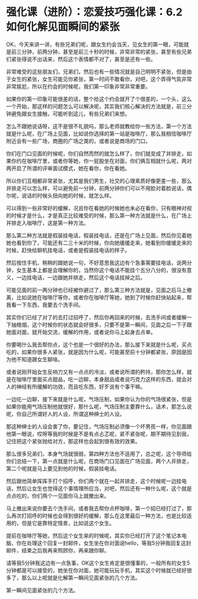 # 强化课（进阶）：恋爱技巧强化课：6.2如何化解见面瞬间的紧张

OK，今天来讲一讲，有些兄弟们呢，跟女生约会当天，见女生的第一眼，可能就是前三分钟，前两分钟，甚至是前三十秒的时候，非常非常的紧张，甚至有些兄弟们紧张得说不出话来，然后这个表情都不对了，甚至是还有一些。

非常难受的这些朋友们，兄弟们，然后也有一些情况就是自己明明不紧张，但是由于女生的紧张，女生可能见你紧张，第一时间不敢看你，对吧，这个弄得气氛非常非常尴尬，所以在约会的时候呢，我们第一印象非常非常重要。

如果你的第一印象可能很差的话，整个给这个约会就开了个很差的，一个头，这么一个开始，那这样的问题怎么可以解决呢，其实我们核心解决的方法就是，前三分钟避免跟女生接触，可能听到这儿，有些兄弟们来想。

怎么不跟她说话呀，这不是很不礼貌吗，那么老师就教给你一些方法，第一个方法就是什么呢，在广场上见面，比如说你选择的第一站是咖啡厅，那么我相信咖啡厅附近会有一些广场，商圈的广场之类的，或者说是商场的门口。

你们在门口见面的时候呢，你们自然而然的就怎么样了，你们就变成了并排走，如果你约在咖啡厅里，或者你等她，你一屁股坐在对面，你们俩互相就什么呢，两对两开启了所谓的评审面试模式，她在看你，你在看她。

所以你们互相都非常紧张，尤其是我们男生，社交的心理素质好像更差一些，那么并排走可以怎么样，可以避免前一分钟，前两分钟你们可以不用脸对着脸说话，偶尔呢，说话的时候头扭向她的时候，就怎么样。

可以得到一些非常好的缓解，况且你在看她的时候她也未必在看你，只有眼神对视的时候才是什么，才是真正比较难受的时候，那么第一种方法就是什么，在广场上并排走入咖啡厅，这是第一种方法。

那么第二种方法就是假装挂电话，假装挂电话，还是在广场上见面，然后你见着她她也看到你了，可能还有二三十米的时候，你向她缓缓走来，她看到你缓缓走来的时候，赶快给聊机挂电话，或者是假装挂电话的样子。

然后按住手机，稍稍的跟她说一句，不好意思我这边有个急事需要挂电话，说两分钟，女生基本上都是会理解你的，当然你这个电话不能挂个五分八分的，很没有意义，一边挂电话，一边跟她并排走，然后这个电话挂掉之后。

可能见面的前一两分钟也已经被你避过了，那么第三种方法就是，见面之后马上撤离，比如说她在咖啡厅等你，或者你在咖啡厅等她，她到了时候你赶快站起来，帮我看一下东西，我要去个洗手间。

其实你们已经了对了的去打过招呼了，然后你再回来的时候，去洗手间或者缓解一下抽根烟，这个时候你的状态就会好很多，只要不是第一瞬间，见面之后一下子跟她面对面，就开始交流，缓解的作用，或者说你马上起身去点单。

你要喝什么我去帮你点，这个也是一个很好的办法，那么接下来就是什么呢，买点吃的，如果你很多人紧张，就是因为什么呢，可能甚至前十分钟都紧张，原因是因为他不知道跟女生聊啥。

或者说刚开始女生反响力又有一点点的冷淡，或者说所谓的矜持，那你怎么样，就是在咖啡厅里面买点甜品，吃一边聊，本身甜品或者说巧克力这样的东西，就会对人的神经有所缓解的功效，而且吃东西，好歹说有个事干嘛。

一边吃一边聊，接下来就是什么呢，气场压制，如果你认为你的气场很紧张，但是如果你能用气场压制他就很好，那什么呢，气场压制主要靠什么，话术，那怎么说呢，你自己所谓好人的人设，所谓这种绅士的人设。

那这种绅士的人设会害了你，要记住，气场压制必须像一个坏男孩一样，你见面跟他第一眼说，哎呀等我的时候是不是有点忐忑呢，紧不紧张呢，期不期待见到我，记住把这个紧张抛给对方，那这样也会起到很有效的效果。

那么很多兄弟们，本身气场就很弱，第四种方法也不适用了，总之呢，这个导师给你们总结一下，第一点就是什么呢，在商场门口见面在广场见面，两个人并排走，第二个呢就是马上要见到他的时候，假装挂电话。

然后跟他简单挥挥手打个招呼，你们两个就在一起并排走，这个时候呢一边挂电话，然后让女生也觉得这个事情理所应当，对吧，然后还有一种什么呢，这个就是点点吃的，你们两个一见面你马上就撤出来。

马上撤出来说你要去个洗手间，或者我去帮你点杯咖啡，第一个招已经打过了，那么再次打招呼的时候也会得到很好的缓解，那么在这里最后一种方法，也是比较适用的，但是它是靠特定情景，比如说这个女生。

提前在咖啡厅等她，然后这个女生来的时候呢，其实你已经打开了这个笔记本电脑，你在处理这个回复一封邮件，女生坐在你对面说hello，等我5分钟我回复这封邮件，结束之后我再来照顾你，再来跟你聊。

请等我5分钟我这边有一点急事，OK这个女生肯定是很懂事的，一般所有的女生5分钟都是可以接受的，她坐在你对面，她可能玩玩手机，其实这个时候就已经好很多了，那么以上呢就是化解第一瞬间见面紧张的几个方法。

第一瞬间见面紧张的几个方法。